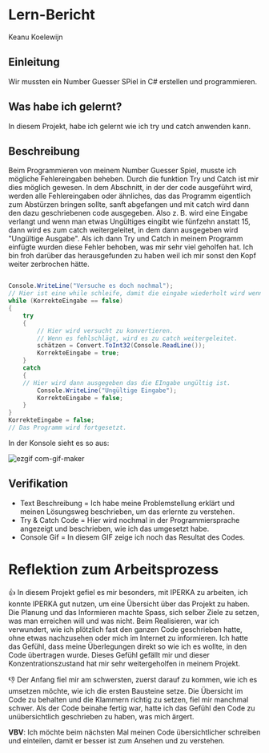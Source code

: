 # Lern-Bericht
Keanu Koelewijn

## Einleitung

Wir mussten ein Number Guesser SPiel in C# erstellen und programmieren.

## Was habe ich gelernt?

In diesem Projekt, habe ich gelernt wie ich try und catch anwenden kann.

## Beschreibung

Beim Programmieren von meinem Number Guesser Spiel, musste ich mögliche Fehlereingaben beheben. Durch die funktion Try und Catch ist mir dies möglich gewesen. In dem Abschnitt, in der der code ausgeführt wird, werden alle Fehlereingaben oder ähnliches, das das Programm eigentlich zum Abstürzen bringen sollte, sanft abgefangen und mit catch wird dann den dazu geschriebenen code ausgegeben. Also z. B. wird eine Eingabe verlangt und wenn man etwas Ungültiges eingibt wie fünfzehn anstatt 15, dann wird es zum catch weitergeleitet, in dem dann ausgegeben wird "Ungültige Ausgabe". Als ich dann Try und Catch in meinem Programm einfügte wurden diese Fehler behoben, was mir sehr viel geholfen hat. Ich bin froh darüber das herausgefunden zu haben weil ich mir sonst den Kopf weiter zerbrochen hätte.
```csharp

Console.WriteLine("Versuche es doch nochmal");
// Hier ist eine while schleife, damit die eingabe wiederholt wird wenn sie fehlschlägt.
while (KorrekteEingabe == false)
{
    try
    {
        // Hier wird versucht zu konvertieren.
        // Wenn es fehlschlägt, wird es zu catch weitergeleitet.
        schätzen = Convert.ToInt32(Console.ReadLine());
        KorrekteEingabe = true;
    }
    catch
    {
    // Hier wird dann ausgegeben das die EIngabe ungültig ist.
        Console.WriteLine("Ungültige Eingabe");
        KorrekteEingabe = false;
    }
}
KorrekteEingabe = false;
// Das Programm wird fortgesetzt.
```

In der Konsole sieht es so aus:

![ezgif com-gif-maker](https://user-images.githubusercontent.com/110892283/189847182-20199a85-a224-4730-ac24-fb2f81c13f3b.gif)

## Verifikation

* Text Beschreibung = Ich habe meine Problemstellung erklärt und meinen Lösungsweg beschrieben, um das erlernte zu verstehen.
* Try & Catch Code = Hier wird nochmal in der Programmiersprache angezeigt und beschrieben, wie ich das umgesetzt habe.
* Console Gif = In diesem GIF zeige ich noch das Resultat des Codes.


# Reflektion zum Arbeitsprozess

👍 In diesem Projekt gefiel es mir besonders, mit IPERKA zu arbeiten, ich konnte IPERKA gut nutzen, um eine Übersicht über das Projekt zu haben. Die Planung und das Informieren machte Spass, sich selber Ziele zu setzen, was man erreichen will und was nicht. Beim Realisieren, war ich verwundert, wie ich plötzlich fast den ganzen Code geschrieben hatte, ohne etwas nachzusehen oder mich im Internet zu informieren. Ich hatte das Gefühl, dass meine Überlegungen direkt so wie ich es wollte, in den Code übertragen wurde. Dieses Gefühl gefällt mir und dieser Konzentrationszustand hat mir sehr weitergeholfen in meinem Projekt.

👎 Der Anfang fiel mir am schwersten, zuerst darauf zu kommen, wie ich es umsetzen möchte, wie ich die ersten Bausteine setze. Die Übersicht im Code zu behalten und die Klammern richtig zu setzen, fiel mir manchmal schwer. Als der Code beinahe fertig war, hatte ich das Gefühl den Code zu unübersichtlich geschrieben zu haben, was mich ärgert.

**VBV**: Ich möchte beim nächsten Mal meinen Code übersichtlicher schreiben und einteilen, damit er besser ist zum Ansehen und zu verstehen.
